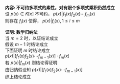 **内容: 不可约多项式的素性，对有限个多项式乘积仍然成立**  
设 $p(x)\in K[x]$ 不可约， $p(x)|f_1(x)f_2(x)\cdots f_m(x)$  
则存在 $f_i(x)$ 使得， $p(x)|f_i(x), 1\leq i\leq m$  
  
**证明: 数学归纳法**  
当 $m=2$ 时，以证结论成立  
假设 $m-1$ 时结论成立  
下面证明 $m$ 时结论成立  
 $p(x)|[f_1(x)f_2(x)\cdots f_{m-1}(x)]\cdot f_m(x)$  
若 $p(x)|f_m(x)$ 则结论得证明  
由归纳假设知 $p(x)|[f_1(x)f_2(x)\cdots f_{m-1}(x)]$  
综上结论成立  

